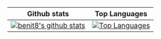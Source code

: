 | Github stats | Top Languages |
| ------------ | ------------- |
| [![benit8's github stats](https://github-readme-stats.vercel.app/api?username=benit8&show_icons=true&theme=aura_dark)](https://benito.tech) | [![Top Languages](https://github-readme-stats.vercel.app/api/top-langs/?username=benit8&langs_count=6&theme=aura_dark&layout=compact)](https://github.com/benit8?tab=repositories) |
